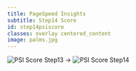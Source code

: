 ```yaml
---
title: PageSpeed Insights
subtitle: Step14 Score
id: step14psiscore
classes: overlay centered_content
image: palms.jpg
---
```


![PSI Score Step13]({{site.baseurl}}images/front-end-performance/psi_step13.png)
&#8594; 
![PSI Score Step14]({{site.baseurl}}images/front-end-performance/psi_step14.png)
